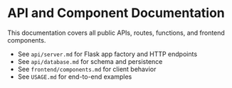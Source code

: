 # API and Component Documentation

This documentation covers all public APIs, routes, functions, and frontend components.

- See `api/server.md` for Flask app factory and HTTP endpoints
- See `api/database.md` for schema and persistence
- See `frontend/components.md` for client behavior
- See `USAGE.md` for end-to-end examples
